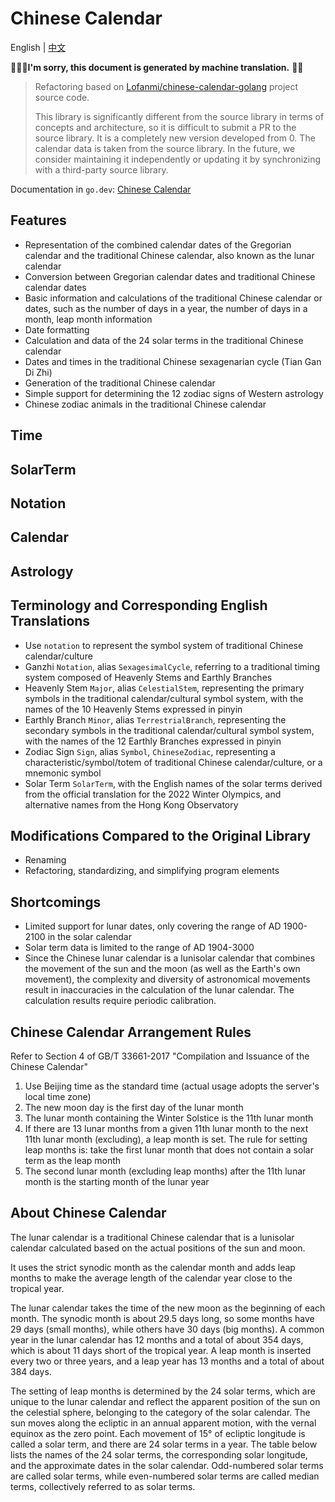
# Chinese Calendar

English | [中文](README.zh.md)

👨🏻‍💻**I'm sorry, this document is generated by machine translation.** 🚀😅

> Refactoring based on [Lofanmi/chinese-calendar-golang](https://github.com/Lofanmi/chinese-calendar-golang) project source code.
> 
> This library is significantly different from the source library in terms 
> of concepts and architecture, so it is difficult to submit a PR to the 
> source library. It is a completely new version developed from 0. 
> The calendar data is taken from the source library. In the future, 
> we consider maintaining it independently or updating it by synchronizing 
> with a third-party source library.

Documentation in `go.dev`: [Chinese Calendar](https://pkg.go.dev/github.com/keepitlight/ChineseCalendarGo)

## Features

- Representation of the combined calendar dates of the Gregorian calendar and the traditional Chinese calendar, also known as the lunar calendar
- Conversion between Gregorian calendar dates and traditional Chinese calendar dates
- Basic information and calculations of the traditional Chinese calendar or dates, such as the number of days in a year, the number of days in a month, leap month information
- Date formatting
- Calculation and data of the 24 solar terms in the traditional Chinese calendar
- Dates and times in the traditional Chinese sexagenarian cycle (Tian Gan Di Zhi)
- Generation of the traditional Chinese calendar
- Simple support for determining the 12 zodiac signs of Western astrology
- Chinese zodiac animals in the traditional Chinese calendar

## Time

## SolarTerm

## Notation

## Calendar

## Astrology

## Terminology and Corresponding English Translations

- Use `notation` to represent the symbol system of traditional Chinese calendar/culture
- Ganzhi `Notation`, alias `SexagesimalCycle`, referring to a traditional timing system 
  composed of Heavenly Stems and Earthly Branches
- Heavenly Stem `Major`, alias `CelestialStem`, representing the primary symbols in the 
  traditional calendar/cultural symbol system, with the names of the 10 Heavenly Stems 
  expressed in pinyin
- Earthly Branch `Minor`, alias `TerrestrialBranch`, representing the secondary symbols 
  in the traditional calendar/cultural symbol system, with the names of the 12 Earthly 
  Branches expressed in pinyin
- Zodiac Sign `Sign`, alias `Symbol`, `ChineseZodiac`, representing a characteristic/symbol/totem 
  of traditional Chinese calendar/culture, or a mnemonic symbol
- Solar Term `SolarTerm`, with the English names of the solar terms derived from the official 
  translation for the 2022 Winter Olympics, and alternative names from the Hong Kong Observatory

## Modifications Compared to the Original Library

- Renaming
- Refactoring, standardizing, and simplifying program elements

## Shortcomings

- Limited support for lunar dates, only covering the range of AD 1900-2100 in the solar calendar
- Solar term data is limited to the range of AD 1904-3000
- Since the Chinese lunar calendar is a lunisolar calendar that combines the movement of the sun 
  and the moon (as well as the Earth's own movement), the complexity and diversity of astronomical
  movements result in inaccuracies in the calculation of the lunar calendar. The calculation results
  require periodic calibration.

## Chinese Calendar Arrangement Rules

Refer to Section 4 of GB/T 33661-2017 "Compilation and Issuance of the Chinese Calendar"

1. Use Beijing time as the standard time (actual usage adopts the server's local time zone)
2. The new moon day is the first day of the lunar month
3. The lunar month containing the Winter Solstice is the 11th lunar month
4. If there are 13 lunar months from a given 11th lunar month to the next 11th lunar month (excluding), 
   a leap month is set. The rule for setting leap months is: take the first lunar month that does not 
   contain a solar term as the leap month
5. The second lunar month (excluding leap months) after the 11th lunar month is the starting month of 
   the lunar year

## About Chinese Calendar

The lunar calendar is a traditional Chinese calendar that is a lunisolar calendar calculated based on the actual positions of the sun and moon.

It uses the strict synodic month as the calendar month and adds leap months to make the average length of the calendar year close to the tropical year.

The lunar calendar takes the time of the new moon as the beginning of each month. The synodic month is about 29.5 days long, so some months have 29 days (small months), while others have 30 days (big months). A common year in the lunar calendar has 12 months and a total of about 354 days, which is about 11 days short of the tropical year. A leap month is inserted every two or three years, and a leap year has 13 months and a total of about 384 days.

The setting of leap months is determined by the 24 solar terms, which are unique to the lunar calendar and reflect the apparent position of the sun on the celestial sphere, belonging to the category of the solar calendar. The sun moves along the ecliptic in an annual apparent motion, with the vernal equinox as the zero point. Each movement of 15° of ecliptic longitude is called a solar term, and there are 24 solar terms in a year. The table below lists the names of the 24 solar terms, the corresponding solar longitude, and the approximate dates in the solar calendar. Odd-numbered solar terms are called solar terms, while even-numbered solar terms are called median terms, collectively referred to as solar terms.
